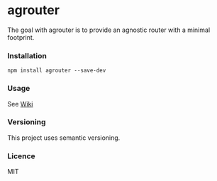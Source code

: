 # agrouter
The goal with agrouter is to provide an agnostic router with a minimal footprint.

### Installation
```
npm install agrouter --save-dev
```

### Usage
See [Wiki](https://github.com/AgronKabashi/agrouter/wiki)

### Versioning
This project uses semantic versioning.

### Licence
MIT
